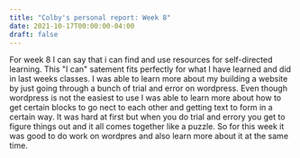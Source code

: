 ```yaml
---
title: "Colby's personal report: Week 8"
date: 2021-10-17T00:00:00-04:00
draft: false
---
```


For week 8 I can say that i can find and use resources for self-directed learning. This "I can" satement fits perfectly for what I have learned and did 
in last weeks classes. I was able to learn more about my building a website by just going through a bunch of trial and error on wordpress. Even though wordpress is
not the easiest to use I was able to learn more about how to get certain blocks to go nect to each other and getting text to form in a certain way. It was hard at first
but when you do trial and errory you get to figure things out and it all comes together like a puzzle. So for this week it was good to do work on wordpres and also
learn more about it at the same time.
